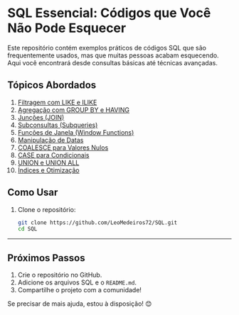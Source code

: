 # SQL Essencial: Códigos que Você Não Pode Esquecer

Este repositório contém exemplos práticos de códigos SQL que são frequentemente usados, mas que muitas pessoas acabam esquecendo. Aqui você encontrará desde consultas básicas até técnicas avançadas.

## Tópicos Abordados

1. [Filtragem com LIKE e ILIKE](LIKE_ILIKE.sql)
2. [Agregação com GROUP BY e HAVING](GROUPBY_HAVING.sql)
3. [Junções (JOIN)](JOIN.sql)
4. [Subconsultas (Subqueries)](SUBCONSULTAS.sql)
5. [Funções de Janela (Window Functions)](WINDOWS.sql)
6. [Manipulação de Datas](DATAS.sql)
7. [COALESCE para Valores Nulos](COALESCE.sql)
8. [CASE para Condicionais](CASE.sql)
9. [UNION e UNION ALL](UNION.sql)
10. [Índices e Otimização](INDEX.sql)

## Como Usar

1. Clone o repositório:
   ```bash
   git clone https://github.com/LeoMedeiros72/SQL.git
   cd SQL


---

## Próximos Passos

1. Crie o repositório no GitHub.
2. Adicione os arquivos SQL e o `README.md`.
3. Compartilhe o projeto com a comunidade!

Se precisar de mais ajuda, estou à disposição! 😊
